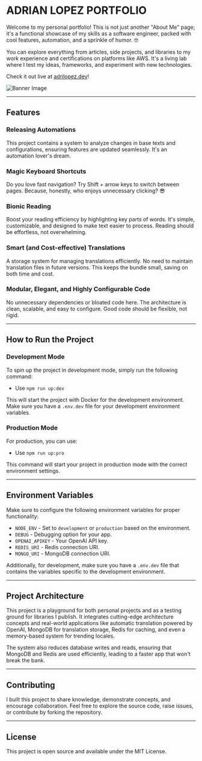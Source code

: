 # ADRIAN LOPEZ PORTFOLIO

Welcome to my personal portfolio! This is not just another "About Me" page; it's a functional showcase of my skills as a software engineer, packed with cool features, automation, and a sprinkle of humor. 🤓

You can explore everything from articles, side projects, and libraries to my work experience and certifications on platforms like AWS. It's a living lab where I test my ideas, frameworks, and experiment with new technologies.

Check it out live at [adrilopez.dev](https://adrilopez.dev)!

![Banner Image](https://res.cloudinary.com/dlj66ezaw/image/upload/v1737906092/PORTFOLIO/projects/dx7i154ohywp5qrma8ui.png)

---

## Features

### Releasing Automations
This project contains a system to analyze changes in base texts and configurations, ensuring features are updated seamlessly. It's an automation lover's dream.

### Magic Keyboard Shortcuts
Do you love fast navigation? Try Shift + arrow keys to switch between pages. Because, honestly, who enjoys unnecessary clicking? 😎

### Bionic Reading
Boost your reading efficiency by highlighting key parts of words. It's simple, customizable, and designed to make text easier to process. Reading should be effortless, not overwhelming.

### Smart (and Cost-effective) Translations
A storage system for managing translations efficiently. No need to maintain translation files in future versions. This keeps the bundle small, saving on both time and cost.

### Modular, Elegant, and Highly Configurable Code
No unnecessary dependencies or bloated code here. The architecture is clean, scalable, and easy to configure. Good code should be flexible, not rigid.

---

## How to Run the Project

### Development Mode
To spin up the project in development mode, simply run the following command:

- Use `npm run up:dev`

This will start the project with Docker for the development environment. Make sure you have a `.env.dev` file for your development environment variables.

### Production Mode
For production, you can use:

- Use `npm run up:pro`

This command will start your project in production mode with the correct environment settings.

---

## Environment Variables

Make sure to configure the following environment variables for proper functionality:

- `NODE_ENV` - Set to `development` or `production` based on the environment.
- `DEBUG` - Debugging option for your app.
- `OPENAI_APIKEY` - Your OpenAI API key.
- `REDIS_URI` - Redis connection URI.
- `MONGO_URI` - MongoDB connection URI.

Additionally, for development, make sure you have a `.env.dev` file that contains the variables specific to the development environment.

---

## Project Architecture

This project is a playground for both personal projects and as a testing ground for libraries I publish. It integrates cutting-edge architecture concepts and real-world applications like automatic translation powered by OpenAI, MongoDB for translation storage, Redis for caching, and even a memory-based system for trending locales.

The system also reduces database writes and reads, ensuring that MongoDB and Redis are used efficiently, leading to a faster app that won't break the bank.

---

## Contributing

I built this project to share knowledge, demonstrate concepts, and encourage collaboration. Feel free to explore the source code, raise issues, or contribute by forking the repository.

---

## License

This project is open source and available under the MIT License.
